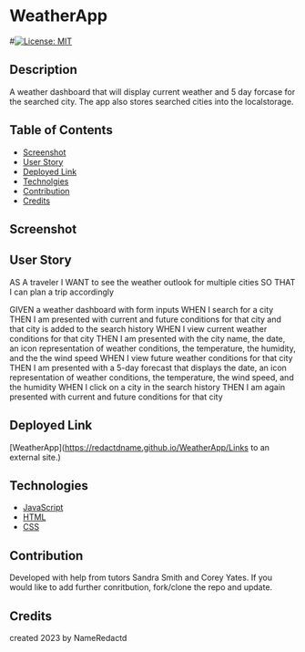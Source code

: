# WeatherApp


#[![License: MIT](https://img.shields.io/badge/License-MIT-blue.svg)](https://github.com/RedactdName/socialNetworkAPI.git)

## Description 

A weather dashboard that will display current weather and 5 day forcase for the searched city. The app also stores searched cities into the localstorage. 



## Table of Contents 

- [Screenshot](#screenshot)
- [User Story](#user-story)
- [Deployed Link](#deployed-link)
- [Technolgies](#technologies)
- [Contribution](#contribution)
- [Credits](#credits)

## Screenshot


## User Story 

AS A traveler
I WANT to see the weather outlook for multiple cities
SO THAT I can plan a trip accordingly


GIVEN a weather dashboard with form inputs
WHEN I search for a city
THEN I am presented with current and future conditions for that city and that city is added to the search history
WHEN I view current weather conditions for that city
THEN I am presented with the city name, the date, an icon representation of weather conditions, the temperature, the humidity, and the the wind speed
WHEN I view future weather conditions for that city
THEN I am presented with a 5-day forecast that displays the date, an icon representation of weather conditions, the temperature, the wind speed, and the humidity
WHEN I click on a city in the search history
THEN I am again presented with current and future conditions for that city



## Deployed Link
[WeatherApp](https://redactdname.github.io/WeatherApp/Links to an external site.)


## Technologies

- [JavaScript](https://developer.mozilla.org/en-US/docs/Web/JavaScript)
- [HTML](https://developer.mozilla.org/en-US/docs/Web/HTML)
- [CSS](https://developer.mozilla.org/en-US/docs/Web/CSS)



## Contribution

Developed with help from tutors Sandra Smith and Corey Yates. If you would like to add further conritbution, fork/clone the repo and update.

## Credits
created 2023 by NameRedactd


